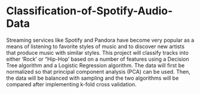 # Classification-of-Spotify-Audio-Data

Streaming services like Spotify and Pandora have become very popular as a means of listening to favorite styles of music and to discover new artists that produce music with similar styles.  This project will classify tracks into either ‘Rock’ or “Hip-Hop’ based on a number of features using a Decision Tree algorithm and a Logistic Regression algorithm.  The data will first be normalized so that principal component analysis (PCA) can be used.  Then, the data will be balanced with sampling and the two algorithms will be compared after implementing k-fold cross validation.  
